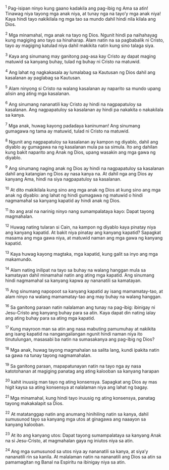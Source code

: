 <sup>1</sup>
Pag-isipan ninyo kung gaano kadakila ang pag-ibig ng Ama sa atin! Tinawag niya tayong mga anak niya, at tunay nga na tayoʼy mga anak niya! Kaya hindi tayo nakikilala ng mga tao sa mundo dahil hindi nila kilala ang Dios. 

<sup>2</sup>
Mga minamahal, mga anak na tayo ng Dios. Ngunit hindi pa naihahayag kung magiging ano tayo sa hinaharap. Alam natin na sa pagbabalik ni Cristo, tayo ay magiging katulad niya dahil makikita natin kung sino talaga siya. 

<sup>3</sup>
Kaya ang sinumang may ganitong pag-asa kay Cristo ay dapat maging matuwid sa kanyang buhay, tulad ng buhay ni Cristo na matuwid. 

<sup>4</sup>
Ang lahat ng nagkakasala ay lumalabag sa Kautusan ng Dios dahil ang kasalanan ay paglabag sa Kautusan. 

<sup>5</sup>
Alam ninyong si Cristo na walang kasalanan ay naparito sa mundo upang alisin ang ating mga kasalanan. 

<sup>6</sup>
Ang sinumang nananatili kay Cristo ay hindi na nagpapatuloy sa kasalanan. Ang nagpapatuloy sa kasalanan ay hindi pa nakakita o nakakilala sa kanya. 

<sup>7</sup>
Mga anak, huwag kayong padadaya kaninuman! Ang sinumang gumagawa ng tama ay matuwid, tulad ni Cristo na matuwid. 

<sup>8</sup>
Ngunit ang nagpapatuloy sa kasalanan ay kampon ng diyablo, dahil ang diyablo ay gumagawa na ng kasalanan mula pa sa simula. Ito ang dahilan kung bakit naparito ang Anak ng Dios, upang wasakin ang mga gawa ng diyablo. 

<sup>9</sup>
Ang sinumang naging anak ng Dios ay hindi na nagpapatuloy sa kasalanan dahil ang katangian ng Dios ay nasa kanya na. At dahil nga ang Dios ay kanyang Ama, hindi na siya nagpapatuloy sa kasalanan. 

<sup>10</sup>
At dito makikilala kung sino ang mga anak ng Dios at kung sino ang mga anak ng diyablo: ang lahat ng hindi gumagawa ng matuwid o hindi nagmamahal sa kanyang kapatid ay hindi anak ng Dios.

<sup>11</sup>
Ito ang aral na narinig ninyo nang sumampalataya kayo: Dapat tayong magmahalan. 

<sup>12</sup>
Huwag nating tularan si Cain, na kampon ng diyablo kaya pinatay niya ang kanyang kapatid. At bakit niya pinatay ang kanyang kapatid? Sapagkat masama ang mga gawa niya, at matuwid naman ang mga gawa ng kanyang kapatid. 

<sup>13</sup>
Kaya huwag kayong magtaka, mga kapatid, kung galit sa inyo ang mga makamundo. 

<sup>14</sup>
Alam nating inilipat na tayo sa buhay na walang hanggan mula sa kamatayan dahil minamahal natin ang ating mga kapatid. Ang sinumang hindi nagmamahal sa kanyang kapwa ay nananatili sa kamatayan. 

<sup>15</sup>
Ang sinumang napopoot sa kanyang kapatid ay isang mamamatay-tao, at alam ninyo na walang mamamatay-tao ang may buhay na walang hanggan. 

<sup>16</sup>
Sa ganitong paraan natin nalalaman ang tunay na pag-ibig: ibinigay ni Jesu-Cristo ang kanyang buhay para sa atin. Kaya dapat din nating ialay ang ating buhay para sa ating mga kapatid. 

<sup>17</sup>
Kung mayroon man sa atin ang nasa mabuting pamumuhay at nakikita ang isang kapatid na nangangailangan ngunit hindi naman niya ito tinutulungan, masasabi ba natin na sumasakanya ang pag-ibig ng Dios? 

<sup>18</sup>
Mga anak, huwag tayong magmahalan sa salita lang, kundi ipakita natin sa gawa na tunay tayong nagmamahalan. 

<sup>19</sup>
Sa ganitong paraan, mapapatunayan natin na tayo nga ay nasa katotohanan at magiging panatag ang ating kalooban sa kanyang harapan 

<sup>20</sup>
kahit inuusig man tayo ng ating konsensya. Sapagkat ang Dios ay mas higit kaysa sa ating konsensya at nalalaman niya ang lahat ng bagay. 

<sup>21</sup>
Mga minamahal, kung hindi tayo inuusig ng ating konsensya, panatag tayong makakalapit sa Dios. 

<sup>22</sup>
At matatanggap natin ang anumang hinihiling natin sa kanya, dahil sumusunod tayo sa kanyang mga utos at ginagawa ang naaayon sa kanyang kalooban. 

<sup>23</sup>
At ito ang kanyang utos: Dapat tayong sumampalataya sa kanyang Anak na si Jesu-Cristo, at magmahalan gaya ng iniutos niya sa atin. 

<sup>24</sup>
Ang mga sumusunod sa utos niya ay nananatili sa kanya, at siyaʼy nananatili rin sa kanila. At malalaman natin na nananatili ang Dios sa atin sa pamamagitan ng Banal na Espiritu na ibinigay niya sa atin.